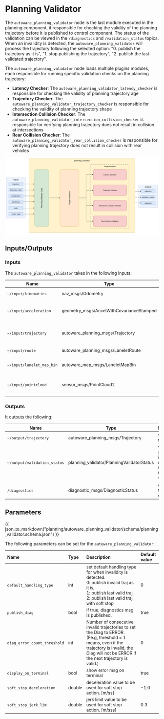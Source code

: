 # Planning Validator

The `autoware_planning_validator` node is the last module executed in the planning component, it responsible for checking the validity of the planning trajectory before it is published to control component. The status of the validation can be viewed in the `/diagnostics` and `/validation_status` topics. When an invalidity is detected, the `autoware_planning_validator` will process the trajectory following the selected option: "0. publish the trajectory as it is", "1. stop publishing the trajectory", "2. publish the last validated trajectory".

The `autoware_planning_validator` node loads multiple plugins modules, each responsible for running specific validation checks on the planning trajectory:

- **Latency Checker**: The `autoware_planning_validator_latency_checker` is responsible for checking the validity of planning trajectory age
- **Trajectory Checker**: The `autoware_planning_validator_trajectory_checker` is responsible for checking the validity of planning trajectory shape
- **Intersection Collision Checker**: The `autoware_planning_validator_intersection_collision_checker` is responsible for verifying planning trajectory does not result in collision at intersections
- **Rear Collision Checker**: The `autoware_planning_validator_rear_collision_checker` is responsible for verifying planning trajectory does not result in collision with rear vehicles

![autoware_planning_validator](./image/planning_validator.drawio.svg)

## Inputs/Outputs

### Inputs

The `autoware_planning_validator` takes in the following inputs:

| Name                      | Type                                     | Description                                    |
| ------------------------- | ---------------------------------------- | ---------------------------------------------- |
| `~/input/kinematics`      | nav_msgs/Odometry                        | ego pose and twist                             |
| `~/input/acceleration`    | geometry_msgs/AccelWithCovarianceStamped | current acceleration of the ego vehicle        |
| `~/input/trajectory`      | autoware_planning_msgs/Trajectory        | target trajectory to be validated in this node |
| `~/input/route`           | autoware_planning_msgs/LaneletRoute      | route information                              |
| `~/input/lanelet_map_bin` | autoware_map_msgs/LaneletMapBin          | lanelet vector map information                 |
| `~/input/pointcloud`      | sensor_msgs/PointCloud2                  | obstacle pointcloud with ground removed        |

### Outputs

It outputs the following:

| Name                         | Type                                       | Description                                                               |
| ---------------------------- | ------------------------------------------ | ------------------------------------------------------------------------- |
| `~/output/trajectory`        | autoware_planning_msgs/Trajectory          | validated trajectory                                                      |
| `~/output/validation_status` | planning_validator/PlanningValidatorStatus | validator status to inform the reason why the trajectory is valid/invalid |
| `/diagnostics`               | diagnostic_msgs/DiagnosticStatus           | diagnostics to report errors                                              |

## Parameters

{{ json_to_markdown("planning/autoware_planning_validator/schema/planning_validator.schema.json") }}

The following parameters can be set for the `autoware_planning_validator`:

| Name                         | Type   | Description                                                                                                                                                                                      | Default value |
| :--------------------------- | :----- | :----------------------------------------------------------------------------------------------------------------------------------------------------------------------------------------------- | :------------ |
| `default_handling_type`      | int    | set default handling type for when invalidity is detected. <br>0: publish invalid traj as it is, <br>1: publish last valid traj, <br>2: publish last valid traj with soft stop                   | 0             |
| `publish_diag`               | bool   | if true, diagnostics msg is published.                                                                                                                                                           | true          |
| `diag_error_count_threshold` | int    | Number of consecutive invalid trajectories to set the Diag to ERROR. (Fe.g, threshold = 1 means, even if the trajectory is invalid, the Diag will not be ERROR if the next trajectory is valid.) | 0             |
| `display_on_terminal`        | bool   | show error msg on terminal                                                                                                                                                                       | true          |
| `soft_stop_deceleration`     | double | deceleration value to be used for soft stop action. [m/ss]                                                                                                                                       | -1.0          |
| `soft_stop_jerk_lim`         | double | jerk limit value to be used for soft stop action. [m/sss]                                                                                                                                        | 0.3           |
